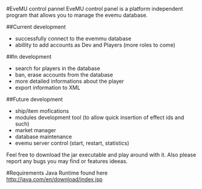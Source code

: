 #EveMU control pannel
EveMU control panel is a platform independent program that allows you to manage the evemu database.

##Current development
- successfully connect to the evemmu database
- abillity to add accounts as Dev and Players (more roles to come)

##In development
- search for players in the database
- ban, erase accounts from the database
- more detailed informations about the player
- export information to XML

##Future development
- ship/item mofications
- modules development tool (to allow quick insertion of effect ids and such)
- market manager
- database maintenance
- evemu server control (start, restart, statistics)

Feel free to download the jar executable and play around with it. Also please report any bugs you may find or features ideeas.

#Requirements
Java Runtime found here http://java.com/en/download/index.jsp